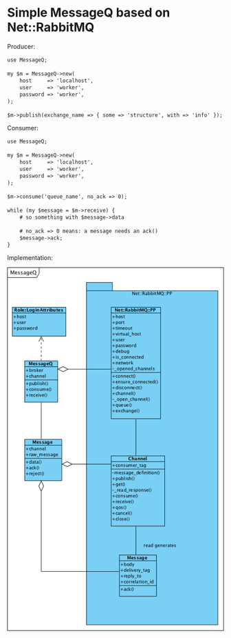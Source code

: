 Simple MessageQ based on Net::RabbitMQ
======================================

Producer:

    use MessageQ;
    
    my $m = MessageQ->new(
        host     => 'localhost',
        user     => 'worker',
        password => 'worker',
    );
    
    $m->publish(exchange_name => { some => 'structure', with => 'info' });

Consumer:

    use MessageQ;
    
    my $m = MessageQ->new(
        host     => 'localhost',
        user     => 'worker',
        password => 'worker',
    );
    
    $m->consume('queue_name', no_ack => 0);
    
    while (my $message = $m->receive) {
        # so something with $message->data
        
        # no_ack => 0 means: a message needs an ack()
        $message->ack;
    }

Implementation:

![Class Diagram](MessageQ.png)